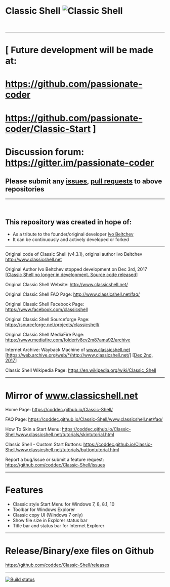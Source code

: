 # Classic Shell ![Classic Shell](https://raw.githubusercontent.com/coddec/Classic-Shell/master/ClassicShellLoc/English/images/ClassicShell.png)

<br>

---
# [ Future development will be made at:
# https://github.com/passionate-coder
# https://github.com/passionate-coder/Classic-Start ]
# Discussion forum: https://gitter.im/passionate-coder
## Please submit any [issues](https://github.com/passionate-coder/Classic-Start/issues), [pull requests](https://github.com/passionate-coder/Classic-Start/pulls) to above repositories
---

<br>

## This repository was created in hope of:
- As a tribute to the founder/original developer [Ivo Beltchev](https://sourceforge.net/u/ibeltchev/profile/)
- It can be continuously and actively developed or forked

---

Original code of Classic Shell (v4.3.1), original author Ivo Beltchev http://www.classicshell.net

Original Author Ivo Beltchev stopped development on Dec 3rd, 2017 [[Classic Shell no longer in development. Source code released](http://www.classicshell.net/forum/viewtopic.php?f=4&t=8147)]

Original Classic Shell Website: http://www.classicshell.net/

Original Classic Shell FAQ Page: http://www.classicshell.net/faq/

Original Classic Shell Facebook Page: https://www.facebook.com/classicshell

Original Classic Shell Sourceforge Page: https://sourceforge.net/projects/classicshell/

Original Classic Shell MediaFire Page: https://www.mediafire.com/folder/v8cv2m87ama92/archive

Internet Archive: Wayback Machine of www.classicshell.net [https://web.archive.org/web/*/http://www.classicshell.net/] [[Dec 2nd, 2017](https://web.archive.org/web/20171202081923/http://www.classicshell.net/)]

Classic Shell Wikipedia Page: https://en.wikipedia.org/wiki/Classic_Shell

---
# Mirror of www.classicshell.net

Home Page: https://coddec.github.io/Classic-Shell/

FAQ Page: https://coddec.github.io/Classic-Shell/www.classicshell.net/faq/

How To Skin a Start Menu: https://coddec.github.io/Classic-Shell/www.classicshell.net/tutorials/skintutorial.html
	
Classic Shell - Custom Start Buttons: https://coddec.github.io/Classic-Shell/www.classicshell.net/tutorials/buttontutorial.html

Report a bug/issue or submit a feature request: https://github.com/coddec/Classic-Shell/issues


---
# Features

- Classic style Start Menu for Windows 7, 8, 8.1, 10
- Toolbar for Windows Explorer
- Classic copy UI (Windows 7 only)
- Show file size in Explorer status bar
- Title bar and status bar for Internet Explorer

---
# Release/Binary/exe files on Github
https://github.com/coddec/Classic-Shell/releases


---
[![Build status](https://ci.appveyor.com/api/projects/status/dib45bf3snylbydy/branch/master?svg=true)](https://ci.appveyor.com/project/coddec/classic-shell/branch/master)
